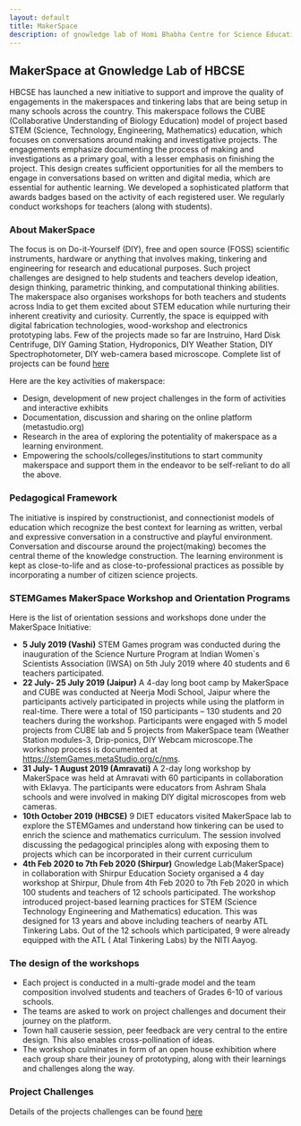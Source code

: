 ```yaml
--- 
layout: default
title: MakerSpace
description: of gnowledge lab of Homi Bhabha Centre for Science Education, TIFR
---
```


## MakerSpace at Gnowledge Lab of HBCSE

HBCSE has launched a new initiative to support and improve the quality of engagements in the makerspaces and tinkering labs that are being setup in many schools across the country. This makerspace follows the CUBE (Collaborative Understanding of Biology Education) model of project based STEM (Science, Technology, Engineering, Mathematics) education, which focuses on conversations around making and investigative projects. The engagements emphasize documenting the process of making and investigations as a primary goal, with a lesser emphasis on finishing the project. This design creates sufficient opportunities for all the members to engage in conversations based on written and digital media, which are essential for authentic learning. We developed a sophisticated platform that awards badges based on the activity of each registered user. We regularly conduct workshops for teachers (along with students).

### About MakerSpace

The focus is on Do-it-Yourself (DIY), free and open source (FOSS) scientific instruments, hardware or anything that involves making, tinkering and engineering for research and educational purposes. Such project challenges are designed to help students and teachers develop ideation, design thinking, parametric thinking, and computational thinking abilities. The makerspace also organises workshops for both teachers and students across India to get them excited about STEM education while nurturing their inherent creativity and curiosity. Currently, the space is equipped with digital fabrication technologies, wood-workshop and electronics prototyping labs. Few of the projects made so far are Instruino, Hard Disk Centrifuge, DIY Gaming Station, Hydroponics, DIY Weather Station, DIY Spectrophotometer, DIY web-camera based microscope. Complete list of projects can be found [here](https://www.gnowledge.org/projects/resources-makerspace.html)

Here are the key activities of makerspace:
* Design, development of new project challenges in the form of activities and interactive exhibits
* Documentation, discussion and sharing on the online platform (metastudio.org)
* Research in the area of exploring the potentiality of  makerspace as a learning environment.
* Empowering the schools/colleges/institutions to start community makerspace and support them in the endeavor to be self-reliant to do all the above.

### Pedagogical Framework
The initiative is inspired by constructionist, and connectionist models of education which recognize the best context for learning as written, verbal and expressive conversation in a constructive and playful environment. Conversation and discourse around the project(making) becomes the central theme of the knowledge construction. The learning environment is kept as close-to-life and as close-to-professional practices as possible by incorporating a number of citizen science projects.

### STEMGames MakerSpace Workshop and Orientation Programs

Here is the list of orientation sessions and workshops done under the MakerSpace Initiative:
* __5 July 2019 (Vashi)__ STEM Games program was conducted during the inauguration of the Science Nurture Program at Indian Women`s Scientists Association (IWSA) on 5th July 2019 where 40 students and 6 teachers participated.
* __22 July- 25 July 2019 (Jaipur)__ A 4-day long boot camp by MakerSpace and CUBE was conducted at Neerja Modi School, Jaipur where the participants actively participated in projects while using the platform in real-time. There were a total of 150 participants – 130 students and 20 teachers during the workshop. Participants were engaged with 5 model projects from CUBE lab and 5 projects from MakerSpace team (Weather Station modules-3, Drip-ponics, DIY Webcam microscope.The workshop process is documented at https://stemGames.metaStudio.org/c/nms.
* __31 July- 1 August 2019 (Amravati)__ A 2-day long workshop by MakerSpace was held at Amravati with 60 participants in collaboration with Eklavya. The participants were educators from Ashram Shala schools and were involved in making DIY digital microscopes from web cameras.
* __10th October 2019 (HBCSE)__ 9 DIET educators visited MakerSpace lab to explore the STEMGames and understand how tinkering can be used to enrich the science and mathematics curriculum. The session involved discussing the pedagogical principles along with exposing them to projects which can be incorporated in their current curriculum
* __4th Feb 2020 to 7th Feb 2020 (Shirpur)__ Gnowledge Lab(MakerSpace) in collaboration with Shirpur Education Society organised a 4 day workshop at Shirpur, Dhule from 4th Feb 2020 to 7th Feb 2020 in which 100 students and teachers of 12 schools participated. The workshop introduced project-based learning practices for STEM (Science Technology Engineering and Mathematics) education. This was designed for 13 years and above including teachers of nearby ATL Tinkering Labs. Out of the 12 schools which participated, 9 were already equipped with the ATL ( Atal Tinkering Labs) by the NITI Aayog.

### The design of the workshops
* Each project is conducted in a multi-grade model and the team composition involved students and teachers of Grades 6-10 of various schools.
* The teams are asked to work on project challenges and document their journey on the platform.
* Town hall causerie session, peer feedback are very central to the entire design. This also enables cross-pollination of ideas.
* The workshop culminates in form of an open house exhibition where each group share their jouney of prototyping, along with their learnings and challenges along the way.

### Project Challenges

Details of the projects challenges can be found [here](https://www.gnowledge.org/projects/resources-makerspace.html)
